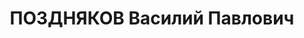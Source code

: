 ---
title: ПОЗДНЯКОВ Василий Павлович
description: "1905 р., м. Ростов Ярославської обл. (Росія), росіянин, освіта середня,\
  \ член ВКП(б) з 1931 р. по 1937 р. Проживав у м. Кам’янці-Подільському, військовослужбовець.\
  \ \n  Заарештований 10.10.37. Звинувачення: учасник фашистської змови. Військколегією\
  \ Верховного Суду СРСР 27.12.37 засуджений до розстрілу. Вирок виконаний у м. Києві\
  \ 28.12.37. \n  Реабілітований військколегією Верховного Суду СРСР 19.12.61."
---